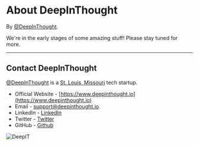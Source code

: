# About DeepInThought

By [@DeepInThought](https://github.com/DeepInThought).

We're in the early stages of some amazing stuff!  Please stay tuned for more.  

---

## Contact DeepInThought

[@DeepInThought](https://github.com/DeepInThought) is a [St. Louis, Missouri](https://en.wikipedia.org/wiki/St._Louis) tech startup.  

* Official Website - [https://www.deepinthought.io](https://www.deepinthought.io)
* Email - [support@deepinthought.io](mailto:support@deepinthought.io).  
* LinkedIn - [LinkedIn](https://www.linkedin.com/company/deepinthought_io/)
* Twitter - [Twitter](https://twitter.com/deepITio)
* GitHub - [Github](https://github.com/DeepInThought)

![DeepIT](https://raw.githubusercontent.com/DeepInThought/deep-www/master/docs/images/deep_main.png)
